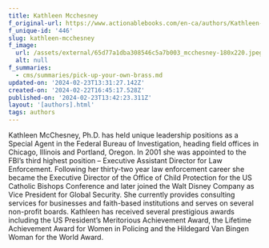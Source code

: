 ```yaml
---
title: Kathleen Mcchesney
f_original-url: https://www.actionablebooks.com/en-ca/authors/Kathleen-McChesney/
f_unique-id: '446'
slug: kathleen-mcchesney
f_image:
  url: /assets/external/65d77a1dba308546c5a7b003_mcchesney-180x220.jpeg
  alt: null
f_summaries:
  - cms/summaries/pick-up-your-own-brass.md
updated-on: '2024-02-23T13:31:27.142Z'
created-on: '2024-02-22T16:45:17.528Z'
published-on: '2024-02-23T13:42:23.311Z'
layout: '[authors].html'
tags: authors
---
```


Kathleen McChesney, Ph.D. has held unique leadership positions as a Special Agent in the Federal Bureau of Investigation, heading field offices in Chicago, Illinois and Portland, Oregon. In 2001 she was appointed to the FBI’s third highest position – Executive Assistant Director for Law Enforcement. Following her thirty-two year law enforcement career she became the Executive Director of the Office of Child Protection for the US Catholic Bishops Conference and later joined the Walt Disney Company as Vice President for Global Security. She currently provides consulting services for businesses and faith-based institutions and serves on several non-profit boards. Kathleen has received several prestigious awards including the US President’s Meritorious Achievement Award, the Lifetime Achievement Award for Women in Policing and the Hildegard Van Bingen Woman for the World Award.
